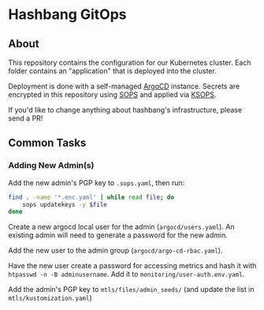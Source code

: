 # Hashbang GitOps

## About

This repository contains the configuration for our Kubernetes cluster.
Each folder contains an "application" that is deployed into the cluster.

Deployment is done with a self-managed [ArgoCD](https://argoproj.github.io/argo-cd/) instance.
Secrets are encrypted in this repository using [SOPS](https://github.com/mozilla/sops) and applied via [KSOPS](https://github.com/viaduct-ai/kustomize-sops).

If you'd like to change anything about hashbang's infrastructure, please send a PR!


## Common Tasks

### Adding New Admin(s)

Add the new admin's PGP key to `.sops.yaml`, then run:

```sh
find . -name '*.enc.yaml' | while read file; do
	sops updatekeys -y $file
done
```

Create a new argocd local user for the admin (`argocd/users.yaml`).
An existing admin will need to generate a password for the new admin.

Add the new user to the admin group (`argocd/argo-cd-rbac.yaml`).

Have the new user create a password for accessing metrics and hash it with `htpasswd -n -B adminusername`. Add it to `monitoring/user-auth.env.yaml`.

Add the admin's PGP key to `mtls/files/admin_seeds/` (and update the list in `mtls/kustomization.yaml`)
